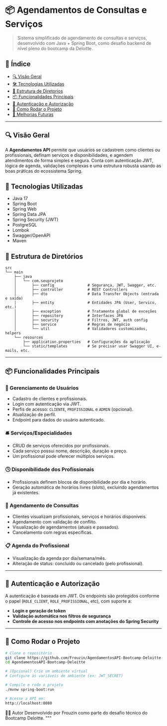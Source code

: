 # 📦 Agendamentos de Consultas e Serviços

> Sistema simplificado de agendamento de consultas e serviços, desenvolvido com Java + Spring Boot, como desafio backend de nível pleno do bootcamp da Deloitte.

## 📌 Índice

- [🔍 Visão Geral](#-visão-geral)
- [🛠️ Tecnologias Utilizadas](#-tecnologias-utilizadas)
- [📁 Estrutura de Diretorios](#-restrutura-de-diretorios)
- [📦 Funcionalidades Principais](#-funcionalidades-principais)
- [🔐 Autenticação e Autorização](#-autenticação-e-autorização)
- [🚀 Como Rodar o Projeto](#-como-rodar-o-projeto)
- [📌 Melhorias Futuras](#-melhorias-futuras)

---

## 🔍 Visão Geral

A **Agendamentos API** permite que usuários se cadastrem como clientes ou profissionais, definam serviços e disponibilidades, e agendem atendimentos de forma simples e segura. Conta com autenticação JWT, lógica de agenda, validações complexas e uma estrutura robusta usando as boas práticas do ecossistema Spring.

## 🚀 Tecnologias Utilizadas

- Java 17
- Spring Boot
- Spring Web
- Spring Data JPA
- Spring Security (JWT)
- PostgreSQL
- Lombok
- Swagger/OpenAPI
- Maven

## 📁 Estrutura de Diretórios

```plaintext
src
└── main
    ├── java
    │   └── com.seuprojeto
    │       ├── config               # Segurança, JWT, Swagger, etc.
    │       ├── controller           # REST Controllers
    │       ├── dto                  # Data Transfer Objects (entrada e saída)
    │       ├── entity               # Entidades JPA (User, Servico, etc.)
    │       ├── exception            # Tratamento global de exceções
    │       ├── repository           # Interfaces JPA
    │       ├── security             # Filtros, JWT, auth config
    │       ├── service              # Regras de negócio
    │       └── util                 # Validadores customizados, helpers
    └── resources
        ├── application.properties   # Configurações da aplicação
        └── static/templates         # Se precisar usar Swagger UI, e-mails, etc.

```
---

## 📦 Funcionalidades Principais

### 👥 Gerenciamento de Usuários
- Cadastro de clientes e profissionais.
- Login com autenticação via JWT.
- Perfis de acesso: `CLIENTE`, `PROFISSIONAL` e `ADMIN` (opcional).
- Atualização de perfil.
- Endpoint para dados do usuário autenticado.

### 🛎️ Serviços/Especialidades
- CRUD de serviços oferecidos por profissionais.
- Cada serviço possui nome, descrição, duração e preço.
- Um profissional pode oferecer múltiplos serviços.

### 🕓 Disponibilidade dos Profissionais
- Profissionais definem blocos de disponibilidade por dia e horário.
- Geração automática de horários livres (slots), excluindo agendamentos já existentes.

### 📆 Agendamento de Consultas
- Clientes visualizam profissionais, serviços e horários disponíveis.
- Agendamento com validação de conflito.
- Visualização de agendamentos (atuais e passados).
- Cancelamento com regras específicas.

### 📋 Agenda do Profissional
- Visualização da agenda por dia/semana/mês.
- Alteração de status: concluído ou cancelado (pelo profissional).

---

## 🔐 Autenticação e Autorização

A autenticação é baseada em JWT. Os endpoints são protegidos conforme o papel (`ROLE_CLIENT`, `ROLE_PROFISSIONAL`, etc), com suporte a:

- **Login e geração de token**
- **Validação automática nos filtros de segurança**
- **Controle de acesso nos endpoints com anotações do Spring Security**

---

## 🚀 Como Rodar o Projeto

```bash
# Clone o repositório
git clone https://github.com/Frouzin/AgendamentosAPI-Bootcamp-Deloitte.git
cd AgendamentosAPI-Bootcamp-Deloitte

# (Opcional) Crie um ambiente virtual
# Configure as variáveis de ambiente (ex: JWT_SECRET)

# Compile e rode o projeto
./mvnw spring-boot:run

# Acesse a API em:
http://localhost:8080

```


🧑‍💻 Autor
Desenvolvido por Frouzin como parte do desafio técnico do Bootcamp Deloitte.
"""

